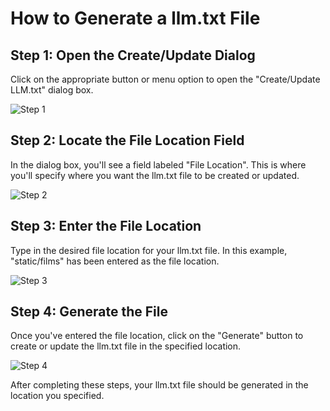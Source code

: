 

  # How to Generate a llm.txt File

## Step 1: Open the Create/Update Dialog

Click on the appropriate button or menu option to open the "Create/Update LLM.txt" dialog box.

![Step 1](/img/generate_a_llm.txt_file/step_1.png)

## Step 2: Locate the File Location Field

In the dialog box, you'll see a field labeled "File Location". This is where you'll specify where you want the llm.txt file to be created or updated.

![Step 2](/img/generate_a_llm.txt_file/step_2.png)

## Step 3: Enter the File Location

Type in the desired file location for your llm.txt file. In this example, "static/films" has been entered as the file location.

![Step 3](/img/generate_a_llm.txt_file/step_3.png)

## Step 4: Generate the File

Once you've entered the file location, click on the "Generate" button to create or update the llm.txt file in the specified location.

![Step 4](/img/generate_a_llm.txt_file/step_4.png)

After completing these steps, your llm.txt file should be generated in the location you specified.

  